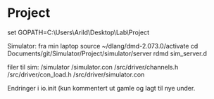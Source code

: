 # Project

set GOPATH=C:\Users\Arild\Desktop\Lab\Project

Simulator: fra min laptop
source ~/dlang/dmd-2.073.0/activate
cd Documents/git/Simulator/Project/simulator/server
rdmd sim_server.d


filer til sim:
/simulator
/simulator.con
/src/driver/channels.h
/src/driver/con_load.h
/src/driver/simulator.con

Endringer i io.init (kun kommentert ut gamle og lagt til nye under.
